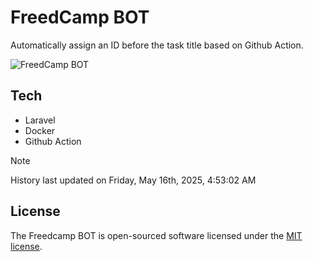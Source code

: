 # FreedCamp BOT

Automatically assign an ID before the task title based on Github Action.

![FreedCamp BOT](https://repository-images.githubusercontent.com/737932867/7d34798b-2680-471c-b089-a78a718d3d6a)

## Tech

- Laravel
- Docker
- Github Action

> [!NOTE]  
> History last updated on Friday, May 16th, 2025, 4:53:02 AM

## License

The Freedcamp BOT is open-sourced software licensed under the [MIT license](https://opensource.org/licenses/MIT).
